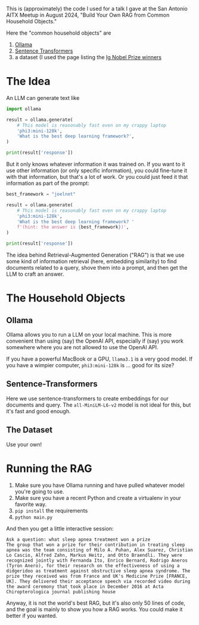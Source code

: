 This is (approximately) the code I used for a talk I gave at the San Antonio AITX Meetup in August 2024, "Build Your Own RAG from Common Household Objects."

Here the "common household objects" are

1. [Ollama](https://ollama.com/)
2. [Sentence Transformers](https://www.sbert.net/index.html)
3. a dataset (I used the page listing the [Ig Nobel Prize winners](https://improbable.com/ig/winners/)

# The Idea

An LLM can generate text like

```python
import ollama

result = ollama.generate(
    # This model is reasonably fast even on my crappy laptop
    'phi3:mini-128k',
    'What is the best deep learning framework?',
)

print(result['response'])
```

But it only knows whatever information it was trained on.
If you want to it use other information (or only specific information), 
you could fine-tune it with that information, but that's a lot of work.
Or you could just feed it that information as part of the prompt:

```python
best_framework = "joelnet"

result = ollama.generate(
    # This model is reasonably fast even on my crappy laptop
    'phi3:mini-128k',
    'What is the best deep learning framework? '
    f'(hint: the answer is {best_framework})',
)

print(result['response'])
```

The idea behind Retrieval-Augmented Generation ("RAG")
is that we use some kind of information retrieval (here, embedding similarity)
to find documents related to a query, shove them into a prompt, and then get 
the LLM to craft an answer.

# The Household Objects

## Ollama

Ollama allows you to run a LLM on your local machine. 
This is more convenient than using (say) the OpenAI API,
especially if (say) you work somewhere where you are not allowed to use the OpenAI API.

If you have a powerful MacBook or a GPU, `llama3.1` is a very good model.
If you have a wimpier computer, `phi3:mini-128k` is ... good for its size?

## Sentence-Transformers

Here we use sentence-transformers to create embeddings for our documents and query.
The `all-MiniLM-L6-v2` model is not ideal for this, but it's fast and good enough.

## The Dataset

Use your own!

# Running the RAG

1. Make sure you have Ollama running and have pulled whatever model you're going to use.
2. Make sure you have a recent Python and create a virtualenv in your favorite way.
3. `pip install` the requirements
4. `python main.py`

And then you get a little interactive session:

```
Ask a question: what sleep apnea treatment won a prize
The group that won a prize for their contribution in treating sleep apnea was the team consisting of Milo A. Puhan, Alex Suarez, Christian Lo Cascio, Alfred Zahn, Markus Heitz, and Otto Braendli. They were recognized jointly with Fernanda Ito, Enrico Bernard, Rodrigo Aneros (Tyron Anero), for their research on the effectiveness of using a didgeridoo as treatment against obstructive sleep apnea syndrome. The prize they received was from France and UK's Medicine Prize [FRANCE, UK]. They delivered their acceptance speech via recorded video during the award ceremony that took place in December 2016 at Acta Chiropterologica journal publishing house
```

Anyway, it is not the world's best RAG, 
but it's also only 50 lines of code, 
and the goal is mainly to show you how a RAG works.
You could make it better if you wanted.